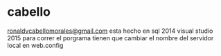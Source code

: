 # cabello
ronaldvcabellomorales@gmail.com
esta hecho en sql 2014
visual studio 2015
para correr el porgrama tienen que cambiar el nombre del servidor local en web.config
